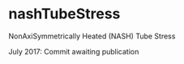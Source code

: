 # nashTubeStress
NonAxiSymmetrically Heated (NASH) Tube Stress

July 2017: Commit awaiting publication
